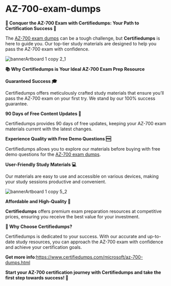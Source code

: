 # AZ-700-exam-dumps
**🚀 Conquer the AZ-700 Exam with Certifiedumps: Your Path to Certification Success 🎯**

The [AZ-700 exam dumps](https://www.certifiedumps.com/microsoft/az-700-dumps.html) can be a tough challenge, but **Certifiedumps** is here to guide you. Our top-tier study materials are designed to help you pass the AZ-700 exam with confidence.

![bannerArtboard 1 copy 2_1](https://github.com/user-attachments/assets/84390fe2-6eb1-4b71-8779-5edc0c18124b)

**📚 Why Certifiedumps is Your Ideal AZ-700 Exam Prep Resource**

**Guaranteed Success 🎓**

Certifiedumps offers meticulously crafted study materials that ensure you’ll pass the AZ-700 exam on your first try. We stand by our 100% success guarantee.

**90 Days of Free Content Updates 🔄**

Certifiedumps provides 90 days of free updates, keeping your AZ-700 exam materials current with the latest changes.

**Experience Quality with Free Demo Questions 🆓**

Certifiedumps allows you to explore our materials before buying with free demo questions for the [AZ-700 exam dumps](https://www.certifiedumps.com/microsoft/az-700-dumps.html).

**User-Friendly Study Materials 💻**

Our materials are easy to use and accessible on various devices, making your study sessions productive and convenient.

![bannerArtboard 1 copy 5_2](https://github.com/user-attachments/assets/d288e7c8-964b-4034-88e5-2588b5dddb9d)

**Affordable and High-Quality 💸**

**Certifiedumps** offers premium exam preparation resources at competitive prices, ensuring you receive the best value for your investment.

**🌟 Why Choose Certifiedumps?**

Certifiedumps is dedicated to your success. With our accurate and up-to-date study resources, you can approach the AZ-700 exam with confidence and achieve your certification goals.

**Get more info**:https://www.certifiedumps.com/microsoft/az-700-dumps.html

**Start your AZ-700 certification journey with Certifiedumps and take the first step towards success! 🚀**


